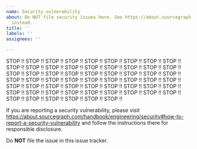 ```yaml
---
name: Security vulnerability
about: Do NOT file security issues here. See https://about.sourcegraph.com/handbook/engineering/security#how-to-report-a-security-vulnerability
  instead.
title: ''
labels: ''
assignees: ''

---
```


STOP !! STOP !! STOP !! STOP !! STOP !! STOP !! STOP !! STOP !! STOP !! STOP !! STOP !! STOP !! 
STOP !! STOP !! STOP !! STOP !! STOP !! STOP !! STOP !! STOP !! STOP !! STOP !! STOP !! STOP !! 
STOP !! STOP !! STOP !! STOP !! STOP !! STOP !! STOP !! STOP !! STOP !! STOP !! STOP !! STOP !! 
STOP !! STOP !! STOP !! STOP !! STOP !! STOP !! STOP !! STOP !! STOP !! STOP !! STOP !! STOP !! 
STOP !! STOP !! STOP !! STOP !! STOP !! STOP !! STOP !! STOP !! STOP !! STOP !! STOP !! STOP !!

If you are reporting a security vulnerability, please visit https://about.sourcegraph.com/handbook/engineering/security#how-to-report-a-security-vulnerability and
follow the instructions there for responsible disclosure.

Do **NOT** file the issue in this issue tracker.
